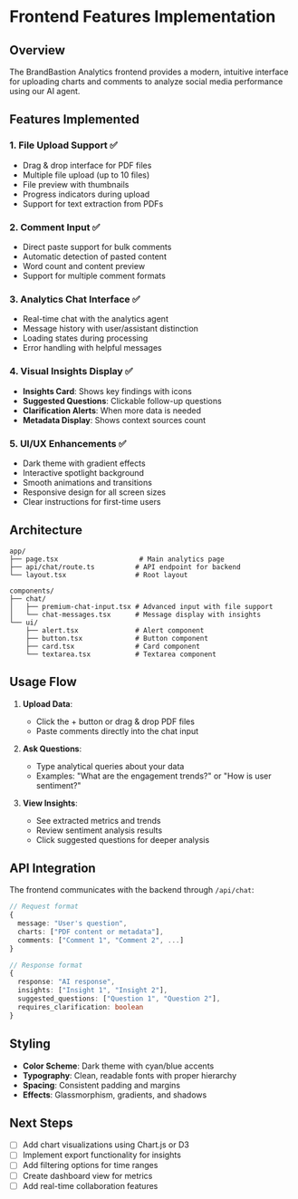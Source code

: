 # Frontend Features Implementation

## Overview

The BrandBastion Analytics frontend provides a modern, intuitive interface for uploading charts and comments to analyze social media performance using our AI agent.

## Features Implemented

### 1. **File Upload Support** ✅
- Drag & drop interface for PDF files
- Multiple file upload (up to 10 files)
- File preview with thumbnails
- Progress indicators during upload
- Support for text extraction from PDFs

### 2. **Comment Input** ✅
- Direct paste support for bulk comments
- Automatic detection of pasted content
- Word count and content preview
- Support for multiple comment formats

### 3. **Analytics Chat Interface** ✅
- Real-time chat with the analytics agent
- Message history with user/assistant distinction
- Loading states during processing
- Error handling with helpful messages

### 4. **Visual Insights Display** ✅
- **Insights Card**: Shows key findings with icons
- **Suggested Questions**: Clickable follow-up questions
- **Clarification Alerts**: When more data is needed
- **Metadata Display**: Shows context sources count

### 5. **UI/UX Enhancements** ✅
- Dark theme with gradient effects
- Interactive spotlight background
- Smooth animations and transitions
- Responsive design for all screen sizes
- Clear instructions for first-time users

## Architecture

```
app/
├── page.tsx                    # Main analytics page
├── api/chat/route.ts          # API endpoint for backend
└── layout.tsx                 # Root layout

components/
├── chat/
│   ├── premium-chat-input.tsx # Advanced input with file support
│   └── chat-messages.tsx      # Message display with insights
└── ui/
    ├── alert.tsx              # Alert component
    ├── button.tsx             # Button component
    ├── card.tsx               # Card component
    └── textarea.tsx           # Textarea component
```

## Usage Flow

1. **Upload Data**:
   - Click the + button or drag & drop PDF files
   - Paste comments directly into the chat input

2. **Ask Questions**:
   - Type analytical queries about your data
   - Examples: "What are the engagement trends?" or "How is user sentiment?"

3. **View Insights**:
   - See extracted metrics and trends
   - Review sentiment analysis results
   - Click suggested questions for deeper analysis

## API Integration

The frontend communicates with the backend through `/api/chat`:

```typescript
// Request format
{
  message: "User's question",
  charts: ["PDF content or metadata"],
  comments: ["Comment 1", "Comment 2", ...]
}

// Response format
{
  response: "AI response",
  insights: ["Insight 1", "Insight 2"],
  suggested_questions: ["Question 1", "Question 2"],
  requires_clarification: boolean
}
```

## Styling

- **Color Scheme**: Dark theme with cyan/blue accents
- **Typography**: Clean, readable fonts with proper hierarchy
- **Spacing**: Consistent padding and margins
- **Effects**: Glassmorphism, gradients, and shadows

## Next Steps

- [ ] Add chart visualizations using Chart.js or D3
- [ ] Implement export functionality for insights
- [ ] Add filtering options for time ranges
- [ ] Create dashboard view for metrics
- [ ] Add real-time collaboration features